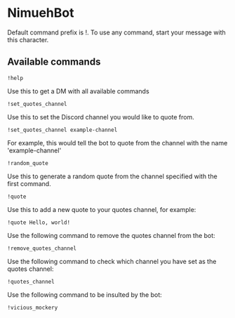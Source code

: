 # NimuehBot

Default command prefix is !. To use any command, start your message with this character.

## Available commands

    !help

Use this to get a DM with all available commands

    !set_quotes_channel

Use this to set the Discord channel you would like to quote from.

    !set_quotes_channel example-channel

For example, this would tell the bot to quote from the channel with the name 'example-channel'

    !random_quote

Use this to generate a random quote from the channel specified with the first command.

    !quote

Use this to add a new quote to your quotes channel, for example:

    !quote Hello, world!

Use the following command to remove the quotes channel from the bot:

    !remove_quotes_channel

Use the following command to check which channel you have set as the quotes channel:

    !quotes_channel

Use the following command to be insulted by the bot:

    !vicious_mockery